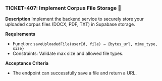 ### TICKET-407: Implement Corpus File Storage 💾

**Description**
Implement the backend service to securely store your uploaded corpus files (DOCX, PDF, TXT) in Supabase storage.

**Requirements**
- Function: `saveUploadedFile(userId, file) → {bytes_url, mime_type, size}`
- Constraints: Validate max size and allowed file types.

**Acceptance Criteria**
- The endpoint can successfully save a file and return a URL. 